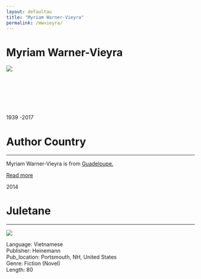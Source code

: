 ```yaml
---
layout: defaultau
title: "Myriam Warner-Vieyra"
permalink: /mwvieyra/
---
```

<!-- partial:index.partial.html -->
<div class="content">
    <h1>Myriam Warner-Vieyra</h1>
    <div class="quote">
        <div><img src="http://ile-en-ile.org/wp-content/uploads/2003/10/warner-vieyra.jpg" class="logo"></div>
    </div>
    <div class="timeline">
        <div style="padding-bottom:100px;"></div>
        <div class="block">
            <div class="date right"><p class="right">1939 -2017</p></div>
            <div class="dot"></div>
            <div class="left first">
            <div class="author_country">
                <h1>Author Country</h1><hr>
            <div class="aclocation"><p>Myriam Warner-Vieyra is from <a href="http://localhost:4000/29">Guadeloupe.</a></p></div>
                <div class="acreadmore"><a href="https://en.wikipedia.org/wiki/Myriam_Warner-Vieyra" target="_blank">Read more</a></div>
            </div>
            </div>
        </div>
        <div class="block">
            <div class="date left"><p class="left">2014</p></div>
            <div class="dot"></div>
            <div class="right">
                <h1>Juletane</h1><hr>
                <p><img src="https://m.media-amazon.com/images/I/51JRFNoPg0L._SX342_BO1,204,203,200_.jpg"></p>
                <p>
                Language: Vietnamese<br/>
                Publisher: Heinemann<br/>
                Pub_location: Portsmouth, NH, United States<br/>
                Genre: Fiction (Novel)<br/>
                Length: 80</p>
            </div>
        </div>
       <div style="padding-bottom:100px;"></div>
    </div>
    <div id="footer">

